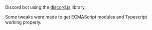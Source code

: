 Discord bot using the [discord.js](https://github.com/discordjs/discord.js) library.

Some tweaks were made to get ECMAScript modules and Typescript working properly.
